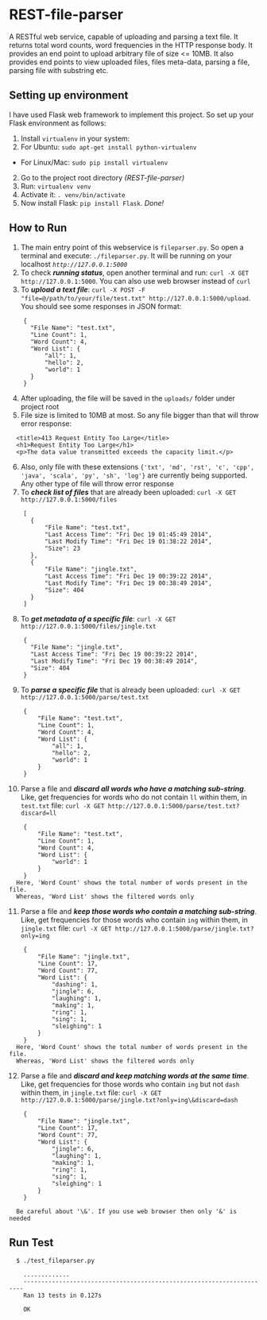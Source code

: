 REST-file-parser
================

A RESTful web service, capable of uploading and parsing a text file. It returns total word counts, word frequencies 
in the HTTP response body. It provides an end point to upload arbitrary file of size <= 10MB. It also provides end points to view uploaded files, files meta-data, parsing a file, parsing file with substring etc.

Setting up environment
----------------------
I have used Flask web framework to implement this project. So set up your Flask environment as follows:
  1. Install `virtualenv` in your system:
   1. For Ubuntu: `sudo apt-get install python-virtualenv`
   * For Linux/Mac: `sudo pip install virtualenv`
  2. Go to the project root directory *(REST-file-parser)*
  3. Run: `virtualenv venv`
  4. Activate it: `. venv/bin/activate`
  5. Now install Flask: `pip install Flask`. *Done!*


How to Run
-----------
1. The main entry point of this webservice is `fileparser.py`. So open a terminal and execute: `./fileparser.py`. It will be running on your localhost *`http://127.0.0.1:5000`*
2. To check ***running status***, open another terminal and run: `curl -X GET http://127.0.0.1:5000`. You can also use web browser instead of `curl`
3. To ***upload a text file***: `curl -X POST -F "file=@/path/to/your/file/test.txt" http://127.0.0.1:5000/upload`. You should see some responses in JSON format:
```
    {
      "File Name": "test.txt",
      "Line Count": 1,
      "Word Count": 4,
      "Word List": {
          "all": 1,
          "hello": 2,
          "world": 1
      }
    }
```
4. After uploading, the file will be saved in the `uploads/` folder under project root
5. File size is limited to 10MB at most. So any file bigger than that will throw error response:
```
  <title>413 Request Entity Too Large</title>
  <h1>Request Entity Too Large</h1>
  <p>The data value transmitted exceeds the capacity limit.</p>
```
6. Also, only file with these extensions `{'txt', 'md', 'rst', 'c', 'cpp', 'java', 'scala', 'py', 'sh', 'log'}` are currently being supported. Any other type of file will throw error response
7. To ***check list of files*** that are already been uploaded: `curl -X GET http://127.0.0.1:5000/files`
```
    [
      {
          "File Name": "test.txt",
          "Last Access Time": "Fri Dec 19 01:45:49 2014",
          "Last Modify Time": "Fri Dec 19 01:38:22 2014",
          "Size": 23
      },
      {
          "File Name": "jingle.txt",
          "Last Access Time": "Fri Dec 19 00:39:22 2014",
          "Last Modify Time": "Fri Dec 19 00:38:49 2014",
          "Size": 404
      }
    ]
```
8. To ***get metadata of a specific file***: `curl -X GET http://127.0.0.1:5000/files/jingle.txt`
```
    {
      "File Name": "jingle.txt",
      "Last Access Time": "Fri Dec 19 00:39:22 2014",
      "Last Modify Time": "Fri Dec 19 00:38:49 2014",
      "Size": 404
    }
```
9. To ***parse a specific file*** that is already been uploaded: `curl -X GET http://127.0.0.1:5000/parse/test.txt`
```
    {
        "File Name": "test.txt",
        "Line Count": 1,
        "Word Count": 4,
        "Word List": {
            "all": 1,
            "hello": 2,
            "world": 1
        }
    }
```
10. Parse a file and ***discard all words who have a matching sub-string***. Like, get frequencies for words who do not contain `ll` within them, in `test.txt` file: `curl -X GET http://127.0.0.1:5000/parse/test.txt?discard=ll`
```
    {
        "File Name": "test.txt",
        "Line Count": 1,
        "Word Count": 4,
        "Word List": {
            "world": 1
        }
    }
  Here, 'Word Count' shows the total number of words present in the file. 
  Whereas, 'Word List' shows the filtered words only
```
11. Parse a file and ***keep those words who contain a matching sub-string***. Like, get frequencies for those words who contain `ing` within them, in `jingle.txt` file: `curl -X GET http://127.0.0.1:5000/parse/jingle.txt?only=ing`
```
    {
        "File Name": "jingle.txt",
        "Line Count": 17,
        "Word Count": 77,
        "Word List": {
            "dashing": 1,
            "jingle": 6,
            "laughing": 1,
            "making": 1,
            "ring": 1,
            "sing": 1,
            "sleighing": 1
        }
    }
  Here, 'Word Count' shows the total number of words present in the file. 
  Whereas, 'Word List' shows the filtered words only
```
12. Parse a file and ***discard and keep matching words at the same time***. Like, get frequencies for those words who contain `ing` but not `dash` within them, in `jingle.txt` file: `curl -X GET http://127.0.0.1:5000/parse/jingle.txt?only=ing\&discard=dash`
```
    {
        "File Name": "jingle.txt",
        "Line Count": 17,
        "Word Count": 77,
        "Word List": {
            "jingle": 6,
            "laughing": 1,
            "making": 1,
            "ring": 1,
            "sing": 1,
            "sleighing": 1
        }
    }
```
```
  Be careful about '\&'. If you use web browser then only '&' is needed
```

Run Test
--------
```
  $ ./test_fileparser.py 
```
```
    .............
    ----------------------------------------------------------------------
    Ran 13 tests in 0.127s
    
    OK

```
